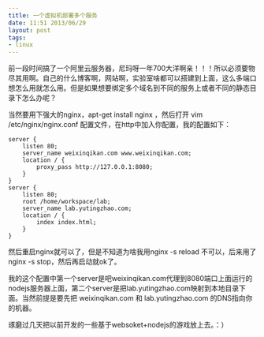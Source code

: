 ```yaml
---
title: 一个虚拟机部署多个服务
date: 11:51 2013/06/29
layout: post
tags:
- linux
---
```

前一段时间搞了一个阿里云服务器，尼玛呀一年700大洋啊亲！！！所以必须要物尽其用啊。自己的什么博客啊，网站啊，实验室啥都可以搭建到上面，这么多端口想怎么用就怎么用。但是如果想要绑定多个域名到不同的服务上或者不同的静态目录下怎么办呢？


当然要用下强大的nginx，apt-get install nginx ，然后打开 vim /etc/nginx/nginx.conf 配置文件，在http中加入你配置，我的配置如下：

    server {
        listen 80;
        server_name weixinqikan.com www.weixinqikan.com;
        location / {
            proxy_pass http://127.0.0.1:8080;
        }
    }
    server {
        listen 80;
        root /home/workspace/lab;
        server_name lab.yutingzhao.com;
        location / {
            index index.html;
        }
    }

然后重启nginx就可以了，但是不知道为啥我用nginx -s reload 不可以，后来用了 nginx -s stop，然后再启动就ok了。


我的这个配置中第一个server是吧weixinqikan.com代理到8080端口上面运行的nodejs服务器上面，第二个server是把lab.yutingzhao.com映射到本地目录下面。当然前提是要先把 weixinqikan.com 和 lab.yutingzhao.com 的DNS指向你的机器。

琢磨过几天把以前开发的一些基于websoket+nodejs的游戏放上去。：）